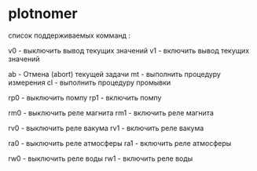 # plotnomer


список поддерживаемых комманд :

v0 - выключить вывод текущих значений
v1 - включить вывод текущих значений

ab - Отмена (abort) текущей задачи
mt - выполнить процедуру измерения
cl - выполнить процедуру промывки

rp0 - выключить помпу
rp1 - включить помпу

rm0 - выключить реле магнита
rm1 - включить реле магнита

rv0 - выключить реле вакума
rv1 - включить реле вакума

ra0 - выключить реле атмосферы
ra1 - включить реле атмосферы

rw0 - выключить реле воды
rw1 - включить реле воды
